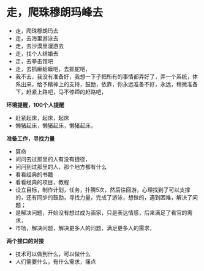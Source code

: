 # 走，爬珠穆朗玛峰去



* 走，爬珠穆朗玛去
* 走，去海里游泳去
* 走，去沙漠里漫游去
* 走，找个人结婚去
* 走，去拳击馆吧
* 走，去抓癞蛤蟆吧，去抓蛇吧，
* 我不去，我没有准备好，我想一下子把所有的事情都弄好了，弄一个系统，体系出来，给予精神上的支持，鼓励，依靠，你永远准备不好，永远，稍微准备下，赶紧上路吧，马不停蹄的赶路吧，

**环境提醒，100个人提醒**

* 赶紧起床，起床，起床
* 懒猪起床，懒猪起床，懒猪起床，

**准备工作，寻找力量**

* 算命
* 问问去过那里的人有没有捷径，
* 问问到过那里的人，那个地方都有什么
* 看看经典的书籍
* 看看经典的项目，教程
* 设立目标，制作计划，任务，扑腾5次，然后往回游，心理找到了可以支撑的，还有同步的鼓励，寻找力量，完成了游泳，想做的，遇到困难，解决了问题；
* 是解决问题，开始没有想过成为画家，只是表达情感，后来满足了看官的需求，
* 市场，解决问题，解决更多人的问题，满足更多人的需求，

**两个接口的对接**

* 技术可以做到什么，可以做什么
* 人们需要什么，有什么需求，痛点

